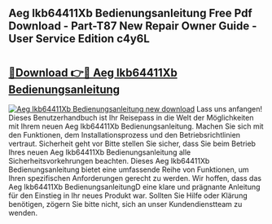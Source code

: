 ## Aeg Ikb64411Xb Bedienungsanleitung Free Pdf Download - Part-T87 New Repair Owner Guide - User Service Edition c4y6L

# <h2><a href="http://df5xoy.blite.top/?on=Aeg+Ikb64411Xb+Bedienungsanleitung">🔗Download 👉🔴 Aeg Ikb64411Xb Bedienungsanleitung</a></h2>

[![Aeg Ikb64411Xb Bedienungsanleitung new download](https://i.imgur.com/lujVjoI.png)](http://df5xoy.blite.top/?on=Aeg+Ikb64411Xb+Bedienungsanleitung)
Lass uns anfangen! Dieses Benutzerhandbuch ist Ihr Reisepass in die Welt der Möglichkeiten mit Ihrem neuen Aeg Ikb64411Xb Bedienungsanleitung. Machen Sie sich mit den Funktionen, dem Installationsprozess und den Betriebsrichtlinien vertraut. Sicherheit geht vor Bitte stellen Sie sicher, dass Sie beim Betrieb Ihres neuen Aeg Ikb64411Xb Bedienungsanleitung alle Sicherheitsvorkehrungen beachten. Dieses Aeg Ikb64411Xb Bedienungsanleitung bietet eine umfassende Reihe von Funktionen, um Ihren spezifischen Anforderungen gerecht zu werden. Wir hoffen, dass das Aeg Ikb64411Xb BedienungsanleitungD eine klare und prägnante Anleitung für den Einstieg in Ihr neues Produkt war. Sollten Sie Hilfe oder Klärung benötigen, zögern Sie bitte nicht, sich an unser Kundendienstteam zu wenden.
